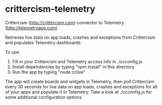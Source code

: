 crittercism-telemetry
=====================

Crittercism (http://crittercism.com) connector to Telemetry (http://telemetryapp.com)

Retrieves live stats on app loads, crashes and exceptions from
Crittercism and populates Telemetry dashboards.

To use:

1. Fill in your Crittercism and Telemetry access info in ./ccconfig.js
2. Install dependencies by typing "npm install" in this directory
3. Run the app by typing "node cclive"

The app will create boards and widgets in Telemetry, then poll Crittercism every 30 seconds for live data on app loads, crashes and exceptions for all of your apps and populate it in Telemetry.  Take a look at ./ccconfig.js for some additional configuration options.

